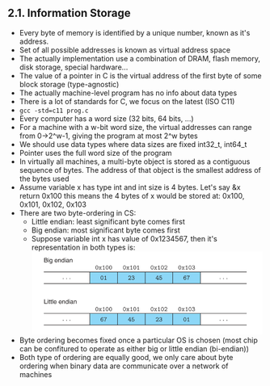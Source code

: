 
## 2.1. Information Storage
- Every byte of memory is identified by a unique number, known as it's address.
- Set of all possible addresses is known as virtual address space
- The actually implementation use a combination of DRAM, flash memory, disk storage, special hardware...
- The value of a pointer in C is the virtual address of the first byte of some block storage (type-agnostic)
- The actually machine-level program has no info about data types
- There is a lot of standards for C, we focus on the latest (ISO C11)
- `gcc -std=c11 prog.c`
- Every computer has a word size (32 bits, 64 bits, ...)
- For a machine with a w-bit word size, the virtual addresses can range from 0->2^w-1, giving the program at most 2^w bytes
- We should use data types where data sizes are fixed int32_t, int64_t
- Pointer uses the full word size of the program
- In virtually all machines, a multi-byte object is stored as a contiguous sequence of bytes. The address of that object is the smallest address of the bytes used
- Assume variable x has type int and int size is 4 bytes. Let's say &x return 0x100 this means the 4 bytes of x would be stored at: 0x100, 0x101, 0x102, 0x103
- There are two byte-ordering in CS:
    - Little endian: least significant byte comes first
    - Big endian: most significant byte comes first
    - Suppose variable int x has value of 0x1234567, then it's representation in both types is:
    ![endians](image.png)
- Byte ordering becomes fixed once a particular OS is chosen (most chip can be confitured to operate as either big or little endian (bi-endian))
- Both type of ordering are equally good, we only care about byte ordering when binary data are communicate over a network of machines
